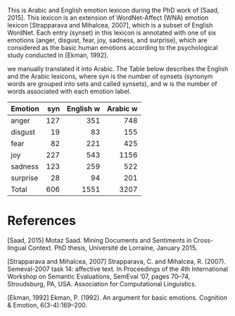 This is Arabic and English emotion lexicon during the PhD work of [Saad, 2015]. This lexicon is an extension of WordNet-Affect (WNA) emotion lexicon [Strapparava and Mihalcea, 2007], which is a subset of English WordNet. Each entry (synset) in this lexicon is annotated with one of six emotions (anger, disgust, fear, joy, sadness, and surprise), which are considered as the basic human emotions according to the psychological study conducted in [Ekman, 1992]. 

we manually translated it into Arabic. The Table below describes the English and the Arabic lexicons, where syn is the number of synsets (synonym words are grouped into sets and called synsets), and w is the number of words associated with each emotion label. 



| Emotion  | syn | English w | Arabic w |
|----------|------:|------------:|-----------:|
| anger    |   127 |         351 |        748 |
| disgust  |    19 |          83 |        155 |
| fear     |    82 |         221 |        425 |
| joy      |   227 |         543 |       1156 |
| sadness  |   123 |         259 |        522 |
| surprise |    28 |          94 |        201 |
| Total    |   606 |        1551 |       3207 |




# References
[Saad, 2015] Motaz Saad. Mining Documents and Sentiments in Cross-lingual Context. PhD thesis, Université de Lorraine, January 2015.

[Strapparava and Mihalcea, 2007] Strapparava, C. and Mihalcea,
R. (2007). Semeval-2007 task 14: affective text. In Proceedings of the 4th International Workshop on Semantic Evaluations, SemEval ’07, pages 70–74, Stroudsburg, PA, USA. Association for Computational Linguistics.

[Ekman, 1992] Ekman, P. (1992). An argument for basic emotions. Cognition &
Emotion, 6(3-4):169–200.